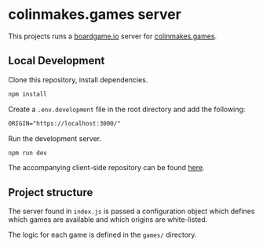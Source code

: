 # colinmakes.games server

This projects runs a [boardgame.io](https://boardgame.io/) server for [colinmakes.games](https://www.colinmakes.games).

## Local Development

Clone this repository, install dependencies.

```bash
npm install
```

Create a `.env.development` file in the root directory and add the following:

```txt
ORIGIN="https://localhost:3000/"
```

Run the development server.

```bash
npm run dev
```

The accompanying client-side repository can be found [here](https://github.com/tressc/colinmakes.games).

## Project structure

The server found in `index.js` is passed a configuration object which defines which games are available and which origins are white-listed.

The logic for each game is defined in the `games/` directory.
